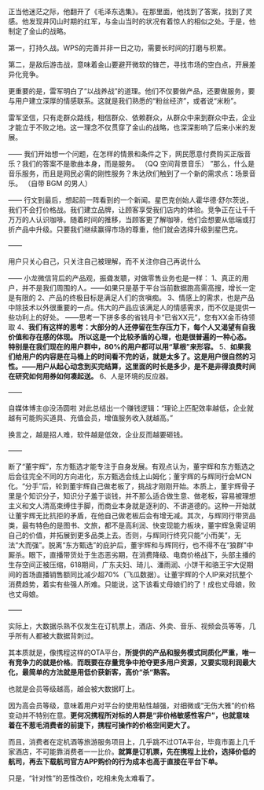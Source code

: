 正当他迷茫之际，他翻开了《毛泽东选集》。在那里面，他找到了答案，找到了灵感。他发现井冈山时期的红军，与金山当时的状况有着惊人的相似之处。于是，他制定了金山的战略。

第一，打持久战。WPS的完善并非一日之功，需要长时间的打磨与积累。

第二，是敌后游击战，意味着金山要避开微软的锋芒，寻找市场的空白点，开展差异化竞争。

更重要的是，雷军明白了“以战养战”的道理。他们不仅要做产品，还要做服务，要与用户建立深厚的情感联系。这就是我们熟悉的“粉丝经济”，或者说“米粉”。

雷军坚信，只有走群众路线，相信群众、依赖群众，从群众中来到群众中去，企业才能立于不败之地。这一理念不仅贯穿了金山的战略，也深深影响了后来小米的发展。

——
我们开始想一个问题，在怎样的情景和条件之下，网民愿意付费购买正版音乐？我们的答案不是歌曲本身，而是服务。
（QQ 空间背景音乐）
”那么，什么是音乐服务，而且是网民必需的刚性服务？朱达欣们触到了一个新的需求点：场景音乐。
（自带 BGM 的男人）

——
行文到最后，想起前一阵看到的一个新闻。星巴克创始人霍华德·舒尔茨说，我们不会打价格战。我们建立品牌，让顾客享受我们店内的体验。竞争正在让千千万万的人认识咖啡。随着时间的推移，当顾客更了解咖啡，他们会想要从低端或打折产品中升级。只要我们继续赢得市场的尊重，他们就会选择升级到星巴克。

——

用户只关心自己，只关注自己被理解，而不关注你自己再说什么

——
小龙微信背后的产品观，振聋发聩，对做零售业务也是一样：
1、真正的用户，并不是我们周围的人。——如果只是基于平台当前数据跑高需高搜，增长一定是有限的
2、产品的终极目标是满足人们的贪嗔痴。
3、情感上的需求，也是产品中除技术以外很重要的一点。伟大的产品应该满足人的情感需求，而不仅是提供一些功利上的好处。 ——思考一下拼多多的省钱月卡“已省XX元”，您有XX金币待领取
4、**我们有这样的思考：大部分的人还停留在生存压力下，每个人又渴望有自我价值和存在感的体现。 所以这是一个比较矛盾的心理，也是很普遍的一种心态。特别是在我们现在的用户群中，80%的用户都可以用“草根”来形容。**
5、**如果我们给用户的内容是在马桶上的时间看不完的话，就是太多了。这是用户很自然的习性。——用户从起心动念到买完结算，这里面的时长是多少，是不是非得浪费时间在研究如何用券如何凑起送。**
6、人是环境的反应器。

——

自媒体博主@没汤圆啦 对此总结出一个赚钱逻辑：“理论上匹配效率越低，企业就越有可能购买道具、充值会员，增值服务收入就越高。”

换言之，越是招人难，软件越是低效，企业反而越要砸钱。

——

断了“董宇辉”，东方甄选才能专注于自身发展。有观点认为，董宇辉和东方甄选之后会往完全不同的方向进化，东方甄选会线上山姆化；董宇辉的与辉同行会MCN化。“分手”后，轮到董宇辉自己做老板了，挑战才刚刚开始。本质上，董宇辉骨子里是个知识分子，知识分子羞于谈钱，并不那么适合做生意、做老板，容易被理想主义和文人清高束缚住手脚，而商业本身就是逐利的、不讲道德的。这种一开始就让董宇辉无比抗拒的矛盾，在他自己做老板后会有增无减。其次，与辉同行带货品类，最有特色的是图书、文旅，都不是高利润、快变现能力板块，董宇辉急需证明自己的价值，并拓展到更多品类上去。否则，与辉同行终究只能“小而美”，无法“大而强”。脱离“东方甄选”的庇护后，董宇辉和与辉同行，也不得不在“狼群”中厮杀。眼下，直播带货处于生态恶劣期，在消费降级、电商价格战下，头部主播的生存空间正被压缩，618期间，广东夫妇、琦儿、潘雨润、小饼干和骆王宇大促期间的首场直播销售额同比减少超70%（飞瓜数据）。让董宇辉的个人IP来对抗整个消费趋势，着实有些强人所难。只能说，这下该看丈母娘们的了！成也丈母娘，败也丈母娘。

——

实际上，大数据杀熟不仅发生在订机票上，酒店、外卖、音乐、视频会员等等，几乎所有人都被大数据背刺过。 

其本质就是，像携程这样的OTA平台，**所提供的产品和服务模式同质化严重，唯一有竞争力的就是价格**。**而既要在存量竞争中抢夺更多用户资源，又要实现利润最大化，最简单的方法就是用低价获新客，高价“杀“熟客。**

也就是会员等级越高，越会被大数据盯上。

因为高会员等级，意味着用户对平台的使用粘性越强，对细微或“无伤大雅”的价格变动并不特别在意。**更何况携程所对标的人群是“非价格敏感性客户”，也就意味着在不惹毛消费者的前提下，携程可操作的价格空间更大了。**

而且，消费者在定机酒等旅游服务项目上，几乎跳不过OTA平台，毕竟市面上几千家酒店，不可能靠消费者一一比价。**就算是订机票，先在携程上比价，选择价低的航司，再去下载航司官方APP购价的行为成本也高于直接在平台下单。**

只是，“针对性”的恶性改价，吃相未免太难看了。

